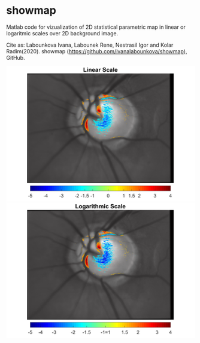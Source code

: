 # showmap
Matlab code for vizualization of 2D statistical parametric map in linear or logaritmic scales over 2D background image.

Cite as:
Labounkova Ivana, Labounek Rene, Nestrasil Igor and Kolar Radim(2020). showmap (https://github.com/ivanalabounkova/showmap), GitHub.

![](images/linear_scale.png)
![](images/logarithmic_scale.png)
